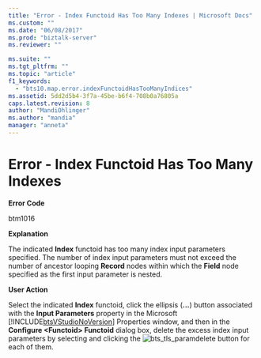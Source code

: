 ```yaml
---
title: "Error - Index Functoid Has Too Many Indexes | Microsoft Docs"
ms.custom: ""
ms.date: "06/08/2017"
ms.prod: "biztalk-server"
ms.reviewer: ""

ms.suite: ""
ms.tgt_pltfrm: ""
ms.topic: "article"
f1_keywords: 
  - "bts10.map.error.indexFunctoidHasTooManyIndices"
ms.assetid: 5dd2d5b4-3f7a-45be-b6f4-708b0a76805a
caps.latest.revision: 8
author: "MandiOhlinger"
ms.author: "mandia"
manager: "anneta"
---
```

# Error - Index Functoid Has Too Many Indexes
**Error Code**  
  
 btm1016  
  
 **Explanation**  
  
 The indicated **Index** functoid has too many index input parameters specified. The number of index input parameters must not exceed the number of ancestor looping **Record** nodes within which the **Field** node specified as the first input parameter is nested.  
  
 **User Action**  
  
 Select the indicated **Index** functoid, click the ellipsis (**...**) button associated with the **Input Parameters** property in the Microsoft [!INCLUDE[btsVStudioNoVersion](../includes/btsvstudionoversion-md.md)] Properties window, and then in the **Configure \<Functoid\> Functoid** dialog box, delete the excess index input parameters by selecting and clicking the  ![](../core/media/bts-tls-paramdelete.gif "bts_tls_paramdelete") button for each of them.